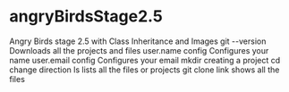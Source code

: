 
# angryBirdsStage2.5
Angry Birds stage 2.5 with Class Inheritance and Images
git --version Downloads all the projects and files
user.name config Configures your name
user.email config Configures your email
mkdir creating a project
cd change direction
ls lists all the files or projects
git clone link shows all the files 
